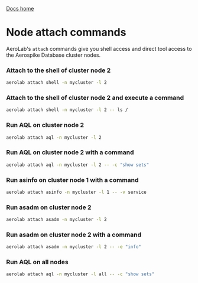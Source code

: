 [Docs home](../../../README.md)

# Node attach commands


AeroLab's `attach` commands give you shell access and direct tool access to the
Aerospike Database cluster nodes.

### Attach to the shell of cluster node 2

```bash
aerolab attach shell -n mycluster -l 2
```

### Attach to the shell of cluster node 2 and execute a command

```bash
aerolab attach shell -n mycluster -l 2 -- ls /
```

### Run AQL on cluster node 2

```bash
aerolab attach aql -n mycluster -l 2
```

### Run AQL on cluster node 2 with a command

```bash
aerolab attach aql -n mycluster -l 2 -- -c "show sets"
```

### Run asinfo on cluster node 1 with a command

```bash
aerolab attach asinfo -n mycluster -l 1 -- -v service
```

### Run asadm on cluster node 2

```bash
aerolab attach asadm -n mycluster -l 2
```

### Run asadm on cluster node 2 with a command

```bash
aerolab attach asadm -n mycluster -l 2 -- -e "info"
```

### Run AQL on all nodes

```bash
aerolab attach aql -n mycluster -l all -- -c "show sets"
```